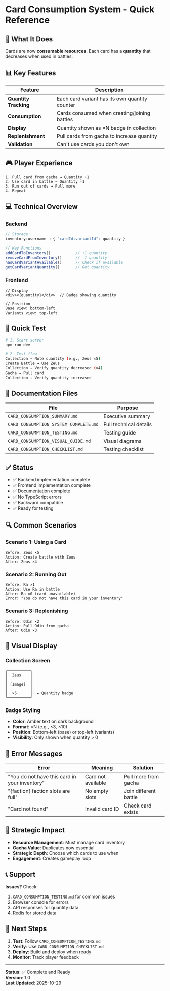# Card Consumption System - Quick Reference

## 🎯 What It Does

Cards are now **consumable resources**. Each card has a **quantity** that decreases when used in battles.

## 📊 Key Features

| Feature | Description |
|---------|-------------|
| **Quantity Tracking** | Each card variant has its own quantity counter |
| **Consumption** | Cards consumed when creating/joining battles |
| **Display** | Quantity shown as ×N badge in collection |
| **Replenishment** | Pull cards from gacha to increase quantity |
| **Validation** | Can't use cards you don't own |

## 🎮 Player Experience

```
1. Pull card from gacha → Quantity +1
2. Use card in battle → Quantity -1
3. Run out of cards → Pull more
4. Repeat
```

## 💻 Technical Overview

### Backend
```typescript
// Storage
inventory:username → { "cardId:variantId": quantity }

// Key Functions
addCardToInventory()           // +1 quantity
removeCardFromInventory()      // -1 quantity
hasCardVariantAvailable()      // Check if available
getCardVariantQuantity()       // Get quantity
```

### Frontend
```tsx
// Display
<div>×{quantity}</div>  // Badge showing quantity

// Position
Base view: bottom-left
Variants view: top-left
```

## 🧪 Quick Test

```bash
# 1. Start server
npm run dev

# 2. Test flow
Collection → Note quantity (e.g., Zeus ×5)
Create Battle → Use Zeus
Collection → Verify quantity decreased (×4)
Gacha → Pull card
Collection → Verify quantity increased
```

## 📁 Documentation Files

| File | Purpose |
|------|---------|
| `CARD_CONSUMPTION_SUMMARY.md` | Executive summary |
| `CARD_CONSUMPTION_SYSTEM_COMPLETE.md` | Full technical details |
| `CARD_CONSUMPTION_TESTING.md` | Testing guide |
| `CARD_CONSUMPTION_VISUAL_GUIDE.md` | Visual diagrams |
| `CARD_CONSUMPTION_CHECKLIST.md` | Testing checklist |

## ✅ Status

- ✅ Backend implementation complete
- ✅ Frontend implementation complete
- ✅ Documentation complete
- ✅ No TypeScript errors
- ✅ Backward compatible
- ✅ Ready for testing

## 🔍 Common Scenarios

### Scenario 1: Using a Card
```
Before: Zeus ×5
Action: Create battle with Zeus
After: Zeus ×4
```

### Scenario 2: Running Out
```
Before: Ra ×1
Action: Use Ra in battle
After: Ra ×0 (card unavailable)
Error: "You do not have this card in your inventory"
```

### Scenario 3: Replenishing
```
Before: Odin ×2
Action: Pull Odin from gacha
After: Odin ×3
```

## 🎨 Visual Display

### Collection Screen
```
┌──────────┐
│  Zeus    │
│          │
│ [Image]  │
│          │
│  ×5      │  ← Quantity badge
└──────────┘
```

### Badge Styling
- **Color**: Amber text on dark background
- **Format**: ×N (e.g., ×3, ×10)
- **Position**: Bottom-left (base) or top-left (variants)
- **Visibility**: Only shown when quantity > 0

## 🚨 Error Messages

| Error | Meaning | Solution |
|-------|---------|----------|
| "You do not have this card in your inventory" | Card not available | Pull more from gacha |
| "{faction} faction slots are full" | No empty slots | Join different battle |
| "Card not found" | Invalid card ID | Check card exists |

## 🎯 Strategic Impact

- **Resource Management**: Must manage card inventory
- **Gacha Value**: Duplicates now essential
- **Strategic Depth**: Choose which cards to use when
- **Engagement**: Creates gameplay loop

## 📞 Support

**Issues?** Check:
1. `CARD_CONSUMPTION_TESTING.md` for common issues
2. Browser console for errors
3. API responses for quantity data
4. Redis for stored data

## 🚀 Next Steps

1. **Test**: Follow `CARD_CONSUMPTION_TESTING.md`
2. **Verify**: Use `CARD_CONSUMPTION_CHECKLIST.md`
3. **Deploy**: Build and deploy when ready
4. **Monitor**: Track player feedback

---

**Status**: ✅ Complete and Ready  
**Version**: 1.0  
**Last Updated**: 2025-10-29

